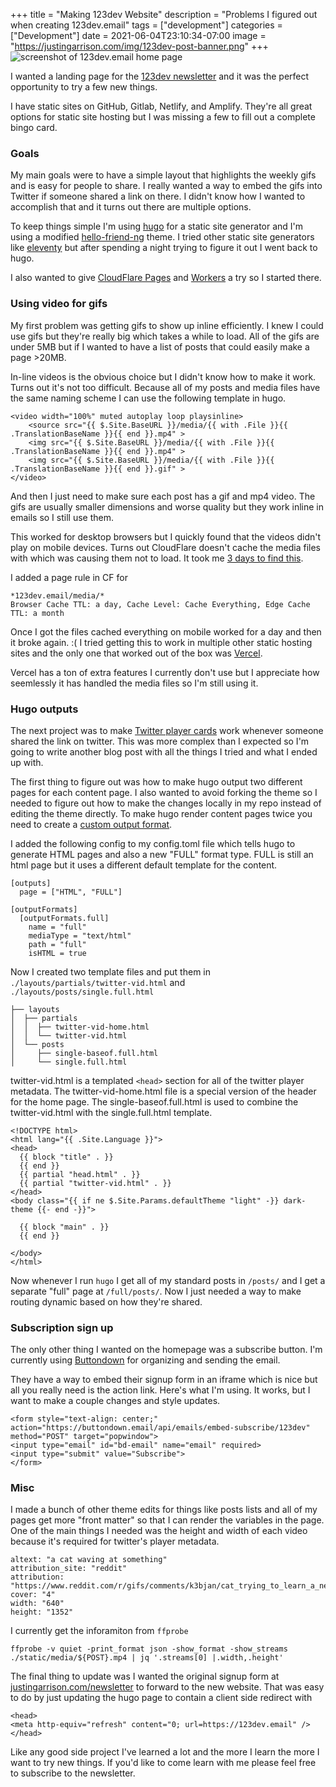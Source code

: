 +++
title = "Making 123dev Website"
description = "Problems I figured out when creating 123dev.email"
tags = ["development"]
categories = ["Development"]
date = 2021-06-04T23:10:34-07:00
image = "https://justingarrison.com/img/123dev-post-banner.png"
+++
![screenshot of 123dev.email home page](../../img/123dev-post-banner.png)

I wanted a landing page for the [123dev newsletter](https://123dev.email) and it was the perfect opportunity to try a few new things.

I have static sites on GitHub, Gitlab, Netlify, and Amplify.
They're all great options for static site hosting but I was missing a few to fill out a complete bingo card.

### Goals

My main goals were to have a simple layout that highlights the weekly gifs and is easy for people to share.
I really wanted a way to embed the gifs into Twitter if someone shared a link on there.
I didn't know how I wanted to accomplish that and it turns out there are multiple options.

To keep things simple I'm using [hugo](https://gohugo.io) for a static site generator and I'm using a modified [hello-friend-ng](https://github.com/rhazdon/hugo-theme-hello-friend-ng) theme.
I tried other static site generators like [eleventy](https://www.11ty.dev/) but after spending a night trying to figure it out I went back to hugo.

I also wanted to give [CloudFlare Pages](https://pages.cloudflare.com/) and [Workers](https://workers.cloudflare.com/) a try so I started there.

### Using video for gifs

My first problem was getting gifs to show up inline efficiently.
I knew I could use gifs but they're really big which takes a while to load.
All of the gifs are under 5MB but if I wanted to have a list of posts that could easily make a page >20MB.

In-line videos is the obvious choice but I didn't know how to make it work.
Turns out it's not too difficult.
Because all of my posts and media files have the same naming scheme I can use the following template in hugo.

```
<video width="100%" muted autoplay loop playsinline>
    <source src="{{ $.Site.BaseURL }}/media/{{ with .File }}{{ .TranslationBaseName }}{{ end }}.mp4" >
    <img src="{{ $.Site.BaseURL }}/media/{{ with .File }}{{ .TranslationBaseName }}{{ end }}.mp4" >
    <img src="{{ $.Site.BaseURL }}/media/{{ with .File }}{{ .TranslationBaseName }}{{ end }}.gif" >
</video>
```

And then I just need to make sure each post has a gif and mp4 video.
The gifs are usually smaller dimensions and worse quality but they work inline in emails so I still use them.

This worked for desktop browsers but I quickly found that the videos didn't play on mobile devices.
Turns out CloudFlare doesn't cache the media files with which was causing them not to load.
It took me [3 days to find this](https://community.cloudflare.com/t/mp4-wont-load-in-safari-using-cloudflare/10587/24).

I added a page rule in CF for
```
*123dev.email/media/*
Browser Cache TTL: a day, Cache Level: Cache Everything, Edge Cache TTL: a month
```

Once I got the files cached everything on mobile worked for a day and then it broke again. :(
I tried getting this to work in multiple other static hosting sites and the only one that worked out of the box was [Vercel](http://vercel.com/).

Vercel has a ton of extra features I currently don't use but I appreciate how seemlessly it has handled the media files so I'm still using it.

### Hugo outputs

The next project was to make [Twitter player cards](https://developer.twitter.com/en/docs/twitter-for-websites/cards/overview/player-card) work whenever someone shared the link on twitter.
This was more complex than I expected so I'm going to write another blog post with all the things I tried and what I ended up with.

The first thing to figure out was how to make hugo output two different pages for each content page.
I also wanted to avoid forking the theme so I needed to figure out how to make the changes locally in my repo instead of editing the theme directly.
To make hugo render content pages twice you need to create a [custom output format](https://gohugo.io/templates/output-formats/).

I added the following config to my config.toml file which tells hugo to generate HTML pages and also a new "FULL" format type.
FULL is still an html page but it uses a different default template for the content.

```
[outputs]
  page = ["HTML", "FULL"]

[outputFormats]
  [outputFormats.full]
    name = "full"
    mediaType = "text/html"
    path = "full"
    isHTML = true
```

Now I created two template files and put them in `./layouts/partials/twitter-vid.html` and `./layouts/posts/single.full.html`
```
├── layouts
│  ├── partials
│  │  ├── twitter-vid-home.html
│  │  └── twitter-vid.html
│  └── posts
│     ├── single-baseof.full.html
│     └── single.full.html
```

twitter-vid.html is a templated `<head>` section for all of the twitter player metadata.
The twitter-vid-home.html file is a special version of the header for the home page.
The single-baseof.full.html is used to combine the twitter-vid.html with the single.full.html template.

```
<!DOCTYPE html>
<html lang="{{ .Site.Language }}">
<head>
  {{ block "title" . }}
  {{ end }}
  {{ partial "head.html" . }}
  {{ partial "twitter-vid.html" . }}
</head>
<body class="{{ if ne $.Site.Params.defaultTheme "light" -}} dark-theme {{- end -}}">

  {{ block "main" . }}
  {{ end }}

</body>
</html>
```

Now whenever I run `hugo` I get all of my standard posts in `/posts/` and I get a separate "full" page at `/full/posts/`.
Now I just needed a way to make routing dynamic based on how they're shared.

### Subscription sign up

The only other thing I wanted on the homepage was a subscribe button.
I'm currently using [Buttondown](https://buttondown.email/) for organizing and sending the email.

They have a way to embed their signup form in an iframe which is nice but all you really need is the action link.
Here's what I'm using.
It works, but I want to make a couple changes and style updates.

```
<form style="text-align: center;" action="https://buttondown.email/api/emails/embed-subscribe/123dev" method="POST" target="popwindow">
<input type="email" id="bd-email" name="email" required>
<input type="submit" value="Subscribe">
</form>
```

### Misc

I made a bunch of other theme edits for things like posts lists and all of my pages get more "front matter" so that I can render the variables in the page.
One of the main things I needed was the height and width of each video because it's required for twitter's player metadata.

```
altext: "a cat waving at something"
attribution_site: "reddit"
attribution: "https://www.reddit.com/r/gifs/comments/k3bjan/cat_trying_to_learn_a_new_tik_tok_dance/"
cover: "4"
width: "640"
height: "1352"
```

I currently get the inforamiton from `ffprobe`

```
ffprobe -v quiet -print_format json -show_format -show_streams ./static/media/${POST}.mp4 | jq '.streams[0] |.width,.height'
```

The final thing to update was I wanted the original signup form at [justingarrison.com/newsletter](justingarrison.com/newsletter) to forward to the new website.
That was easy to do by just updating the hugo page to contain a client side redirect with
```
<head> 
<meta http-equiv="refresh" content="0; url=https://123dev.email" />
</head>
```

Like any good side project I've learned a lot and the more I learn the more I want to try new things.
If you'd like to come learn with me please feel free to subscribe to the newsletter.